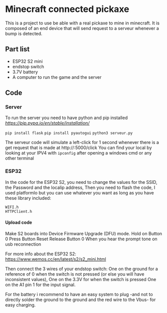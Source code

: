 # Minecraft connected pickaxe

This is a project to use be able with a real pickaxe to mine in minecraft.
It is composed of an end device that will send request to a serveur whenever a bump is detected.

## Part list

* ESP32 S2 mini
* endstop switch
* 3.7V battery
* A computer to run the game and the server

## Code

### Server

To run the server you need to have python and pip installed _https://pip.pypa.io/en/stable/installation/_

`pip install flask`
`pip install pyautogui`
`python3 serveur.py`

The serveur code will simulate a left-click for 1 second whenever there is a get request that is made at http://<localip>:5000/click
You can find your local by looking at your IPV4 with `ipconfig` after opening a windows cmd or any other terminal

### ESP32

In the code for the ESP32 S2, you need to change the values for the SSID, the Password and the localip address,
Then you need to flash the code, I used platformIo but you can use whatever you want as long as you have these library included:
```
WIFI.h
HTTPClient.h
```
#### Upload code

Make S2 boards into Device Firmware Upgrade (DFU) mode.
Hold on Button 0
Press Button Reset
Release Button 0 When you hear the prompt tone on usb reconnection

For more info about the ESP32 S2: https://www.wemos.cc/en/latest/s2/s2_mini.html

Then connect the 3 wires of your endstop switch:
One on the ground for a reference of 0 when the switch is not pressed (or else you will have inconsistent values),
One on the 3.3V for when the switch is pressed
One on the A1 pin 1 for the input signal.

For the battery i recommend to have an easy system to plug -and not to directly solder the ground to the ground and the red wire to the Vbus- for easy charging.

